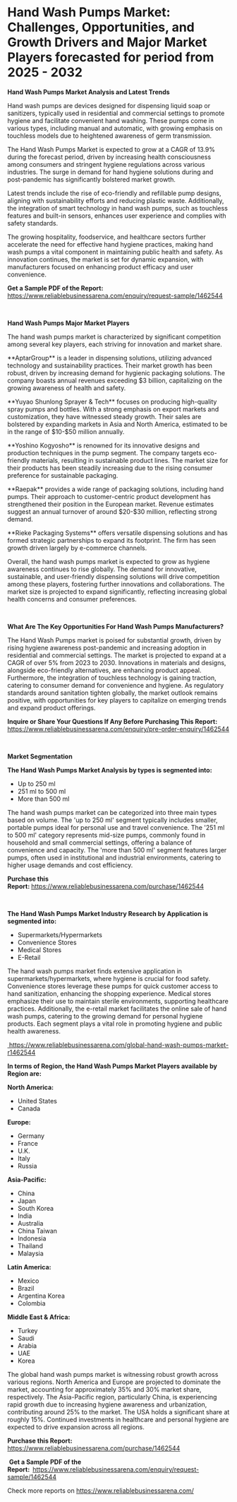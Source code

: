 <p><h1>Hand Wash Pumps Market: Challenges, Opportunities, and Growth Drivers and Major Market Players forecasted for period from 2025 - 2032</h1></p><p><strong>Hand Wash Pumps Market Analysis and Latest Trends</strong></p>
<p><p>Hand wash pumps are devices designed for dispensing liquid soap or sanitizers, typically used in residential and commercial settings to promote hygiene and facilitate convenient hand washing. These pumps come in various types, including manual and automatic, with growing emphasis on touchless models due to heightened awareness of germ transmission.</p><p>The Hand Wash Pumps Market is expected to grow at a CAGR of 13.9% during the forecast period, driven by increasing health consciousness among consumers and stringent hygiene regulations across various industries. The surge in demand for hand hygiene solutions during and post-pandemic has significantly bolstered market growth. </p><p>Latest trends include the rise of eco-friendly and refillable pump designs, aligning with sustainability efforts and reducing plastic waste. Additionally, the integration of smart technology in hand wash pumps, such as touchless features and built-in sensors, enhances user experience and complies with safety standards. </p><p>The growing hospitality, foodservice, and healthcare sectors further accelerate the need for effective hand hygiene practices, making hand wash pumps a vital component in maintaining public health and safety. As innovation continues, the market is set for dynamic expansion, with manufacturers focused on enhancing product efficacy and user convenience.</p></p>
<p><strong>Get a Sample PDF of the Report:&nbsp;</strong> <a href="https://www.reliablebusinessarena.com/enquiry/request-sample/1462544?utm_campaign=2630&utm_medium=2&utm_source=Github&utm_content=ia&utm_term=04042025&utm_id=hand-wash-pumps">https://www.reliablebusinessarena.com/enquiry/request-sample/1462544</a></p>
<p>&nbsp;</p>
<p><strong>Hand Wash Pumps Major Market Players</strong></p>
<p><p>The hand wash pumps market is characterized by significant competition among several key players, each striving for innovation and market share. </p><p>**AptarGroup** is a leader in dispensing solutions, utilizing advanced technology and sustainability practices. Their market growth has been robust, driven by increasing demand for hygienic packaging solutions. The company boasts annual revenues exceeding $3 billion, capitalizing on the growing awareness of health and safety.</p><p>**Yuyao Shunlong Sprayer & Tech** focuses on producing high-quality spray pumps and bottles. With a strong emphasis on export markets and customization, they have witnessed steady growth. Their sales are bolstered by expanding markets in Asia and North America, estimated to be in the range of $10-$50 million annually.</p><p>**Yoshino Kogyosho** is renowned for its innovative designs and production techniques in the pump segment. The company targets eco-friendly materials, resulting in sustainable product lines. The market size for their products has been steadily increasing due to the rising consumer preference for sustainable packaging.</p><p>**Raepak** provides a wide range of packaging solutions, including hand pumps. Their approach to customer-centric product development has strengthened their position in the European market. Revenue estimates suggest an annual turnover of around $20-$30 million, reflecting strong demand.</p><p>**Rieke Packaging Systems** offers versatile dispensing solutions and has formed strategic partnerships to expand its footprint. The firm has seen growth driven largely by e-commerce channels.</p><p>Overall, the hand wash pumps market is expected to grow as hygiene awareness continues to rise globally. The demand for innovative, sustainable, and user-friendly dispensing solutions will drive competition among these players, fostering further innovations and collaborations. The market size is projected to expand significantly, reflecting increasing global health concerns and consumer preferences.</p></p>
<p>&nbsp;</p>
<p><strong>What Are The Key Opportunities For Hand Wash Pumps Manufacturers?</strong></p>
<p><p>The Hand Wash Pumps market is poised for substantial growth, driven by rising hygiene awareness post-pandemic and increasing adoption in residential and commercial settings. The market is projected to expand at a CAGR of over 5% from 2023 to 2030. Innovations in materials and designs, alongside eco-friendly alternatives, are enhancing product appeal. Furthermore, the integration of touchless technology is gaining traction, catering to consumer demand for convenience and hygiene. As regulatory standards around sanitation tighten globally, the market outlook remains positive, with opportunities for key players to capitalize on emerging trends and expand product offerings.</p></p>
<p><strong>Inquire or Share Your Questions If Any Before Purchasing This Report:</strong> <a href="https://www.reliablebusinessarena.com/enquiry/pre-order-enquiry/1462544?utm_campaign=2630&utm_medium=2&utm_source=Github&utm_content=ia&utm_term=04042025&utm_id=hand-wash-pumps">https://www.reliablebusinessarena.com/enquiry/pre-order-enquiry/1462544</a></p>
<p>&nbsp;</p>
<p><strong>Market Segmentation</strong></p>
<p><strong>The Hand Wash Pumps Market Analysis by types is segmented into:</strong></p>
<p><ul><li>Up to 250 ml</li><li>251 ml to 500 ml</li><li>More than 500 ml</li></ul></p>
<p><p>The hand wash pumps market can be categorized into three main types based on volume. The 'up to 250 ml' segment typically includes smaller, portable pumps ideal for personal use and travel convenience. The '251 ml to 500 ml' category represents mid-size pumps, commonly found in household and small commercial settings, offering a balance of convenience and capacity. The 'more than 500 ml' segment features larger pumps, often used in institutional and industrial environments, catering to higher usage demands and cost efficiency.</p></p>
<p><strong>Purchase this Report:&nbsp;</strong><a href="https://www.reliablebusinessarena.com/purchase/1462544?utm_campaign=2630&utm_medium=2&utm_source=Github&utm_content=ia&utm_term=04042025&utm_id=hand-wash-pumps">https://www.reliablebusinessarena.com/purchase/1462544</a></p>
<p>&nbsp;</p>
<p><strong>The Hand Wash Pumps Market Industry Research by Application is segmented into:</strong></p>
<p><ul><li>Supermarkets/Hypermarkets</li><li>Convenience Stores</li><li>Medical Stores</li><li>E-Retail</li></ul></p>
<p><p>The hand wash pumps market finds extensive application in supermarkets/hypermarkets, where hygiene is crucial for food safety. Convenience stores leverage these pumps for quick customer access to hand sanitization, enhancing the shopping experience. Medical stores emphasize their use to maintain sterile environments, supporting healthcare practices. Additionally, the e-retail market facilitates the online sale of hand wash pumps, catering to the growing demand for personal hygiene products. Each segment plays a vital role in promoting hygiene and public health awareness.</p></p>
<p><a href="https://www.reliablebusinessarena.com/global-hand-wash-pumps-market-r1462544?utm_campaign=2630&utm_medium=2&utm_source=Github&utm_content=ia&utm_term=04042025&utm_id=hand-wash-pumps">&nbsp;https://www.reliablebusinessarena.com/global-hand-wash-pumps-market-r1462544</a></p>
<p><strong>In terms of Region, the Hand Wash Pumps Market Players available by Region are:</strong></p>
<p>
    <p> <strong> North America: </strong>
        <ul>
            <li>United States</li>
            <li>Canada</li>
        </ul>
        </p> 
    <p> <strong> Europe: </strong>
        <ul>
            <li>Germany</li>
            <li>France</li>
            <li>U.K.</li>
            <li>Italy</li>
            <li>Russia</li>
        </ul>
        </p> 
    <p> <strong> Asia-Pacific: </strong>
        <ul>
            <li>China</li>
            <li>Japan</li>
            <li>South Korea</li>
            <li>India</li>
            <li>Australia</li>
            <li>China Taiwan</li>
            <li>Indonesia</li>
            <li>Thailand</li>
            <li>Malaysia</li>
        </ul>
        </p> 
    <p> <strong> Latin America: </strong>
        <ul>
            <li>Mexico</li>
            <li>Brazil</li>
            <li>Argentina Korea</li>
            <li>Colombia</li>
        </ul>
        </p> 
    <p> <strong> Middle East & Africa: </strong>
        <ul>
            <li>Turkey</li>
            <li>Saudi</li>
            <li>Arabia</li>
            <li>UAE</li>
            <li>Korea</li>
        </ul>
    </p>
    </p>
<p><p>The global hand wash pumps market is witnessing robust growth across various regions. North America and Europe are projected to dominate the market, accounting for approximately 35% and 30% market share, respectively. The Asia-Pacific region, particularly China, is experiencing rapid growth due to increasing hygiene awareness and urbanization, contributing around 25% to the market. The USA holds a significant share at roughly 15%. Continued investments in healthcare and personal hygiene are expected to drive expansion across all regions.</p></p>
<p><strong>Purchase this Report: </strong><a href="https://www.reliablebusinessarena.com/purchase/1462544?utm_campaign=2630&utm_medium=2&utm_source=Github&utm_content=ia&utm_term=04042025&utm_id=hand-wash-pumps">https://www.reliablebusinessarena.com/purchase/1462544</a></p>
<p>&nbsp;<strong>Get a Sample PDF of the Report:&nbsp;&nbsp;</strong><a href="https://www.reliablebusinessarena.com/enquiry/request-sample/1462544?utm_campaign=2630&utm_medium=2&utm_source=Github&utm_content=ia&utm_term=04042025&utm_id=hand-wash-pumps">https://www.reliablebusinessarena.com/enquiry/request-sample/1462544</a></p>
<p><strong></strong></p>
<p>Check more reports on <a href="https://www.reliablebusinessarena.com/?utm_campaign=2630&utm_medium=2&utm_source=Github&utm_content=ia&utm_term=04042025&utm_id=hand-wash-pumps">https://www.reliablebusinessarena.com/</a></p>